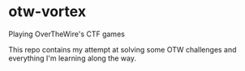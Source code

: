 # otw-vortex
Playing OverTheWire's CTF games

This repo contains my attempt at solving some OTW challenges and everything I'm learning along the way.
